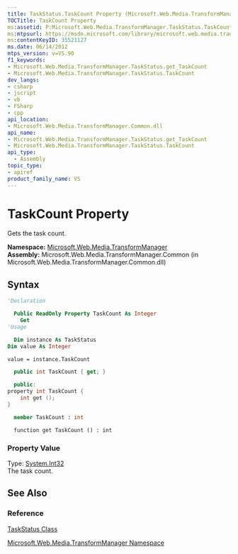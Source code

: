 ```yaml
---
title: TaskStatus.TaskCount Property (Microsoft.Web.Media.TransformManager)
TOCTitle: TaskCount Property
ms:assetid: P:Microsoft.Web.Media.TransformManager.TaskStatus.TaskCount
ms:mtpsurl: https://msdn.microsoft.com/library/microsoft.web.media.transformmanager.taskstatus.taskcount(v=VS.90)
ms:contentKeyID: 35521127
ms.date: 06/14/2012
mtps_version: v=VS.90
f1_keywords:
- Microsoft.Web.Media.TransformManager.TaskStatus.get_TaskCount
- Microsoft.Web.Media.TransformManager.TaskStatus.TaskCount
dev_langs:
- csharp
- jscript
- vb
- FSharp
- cpp
api_location:
- Microsoft.Web.Media.TransformManager.Common.dll
api_name:
- Microsoft.Web.Media.TransformManager.TaskStatus.get_TaskCount
- Microsoft.Web.Media.TransformManager.TaskStatus.TaskCount
api_type:
  - Assembly
topic_type:
- apiref
product_family_name: VS
---
```


# TaskCount Property

Gets the task count.

**Namespace:**  [Microsoft.Web.Media.TransformManager](microsoft-web-media-transformmanager-namespace.md)  
**Assembly:**  Microsoft.Web.Media.TransformManager.Common (in Microsoft.Web.Media.TransformManager.Common.dll)

## Syntax

```vb
'Declaration

  Public ReadOnly Property TaskCount As Integer
    Get
'Usage

  Dim instance As TaskStatus
Dim value As Integer

value = instance.TaskCount
```

```csharp
  public int TaskCount { get; }
```

```cpp
  public:
property int TaskCount {
    int get ();
}
```

``` fsharp
  member TaskCount : int
```

```jscript
  function get TaskCount () : int
```

### Property Value

Type: [System.Int32](https://msdn.microsoft.com/library/td2s409d)  
The task count.  

## See Also

### Reference

[TaskStatus Class](taskstatus-class-microsoft-web-media-transformmanager.md)

[Microsoft.Web.Media.TransformManager Namespace](microsoft-web-media-transformmanager-namespace.md)
